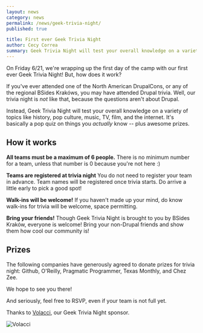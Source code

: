 ```yaml
---
layout: news
category: news
permalink: /news/geek-trivia-night/
published: true

title: First ever Geek Trivia Night
author: Cecy Correa
summary: Geek Trivia Night will test your overall knowledge on a variety of topics like history, pop culture, music, TV, film, the internet... It's basically a pop quiz on things you *actually* know, and with awesome prizes.
---
```


On Friday 6/21, we're wrapping up the first day of the camp with our first ever Geek Trivia Night! But, how does it work?

If you've ever attended one of the North American DrupalCons, or any of the regional BSides Krakóws, you may have attended Drupal trivia. Well, our trivia night is *not* like that, because the questions aren't about Drupal.

Instead, Geek Trivia Night will test your overall knowledge on a variety of topics like history, pop culture, music, TV, film, and the internet. It's basically a pop quiz on things you *actually* know -- plus awesome prizes.

## How it works

**All teams must be a maximum of 6 people.**
There is no minimum number for a team, unless that number is 0 because you're not here :)

**Teams are registered at trivia night**
You do not need to register your team in advance. Team names will be registered once trivia starts. Do arrive a little early to pick a good spot!

**Walk-ins will be welcome!**
If you haven't made up your mind, do know walk-ins for trivia will be welcome, space permitting.

**Bring your friends!**
Though Geek Trivia Night is brought to you by BSides Kraków, everyone is welcome! Bring your non-Drupal friends and show them how cool our community is!

## Prizes

The following companies have generously agreed to donate prizes for trivia night: Github, O'Reilly, Pragmatic Programmer, Texas Monthly, and Chez Zee.

We hope to see you there!

And seriously, feel free to RSVP, even if your team is not full yet.

<!-- p><a href="http://geektrivianight.eventbrite.com/" class="button">RSVP for Trivia Night</a></p -->

Thanks to <a href="http://volacci.com/" target="_blank">Volacci</a>, our Geek Trivia Night sponsor.

![Volacci](/img/sponsors/volacci.png)
